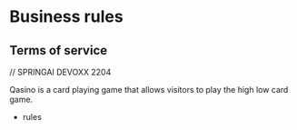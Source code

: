 # Business rules 

## Terms of service
// SPRINGAI DEVOXX 2204

Qasino is a card playing game that allows visitors to play the high low card game.


* rules